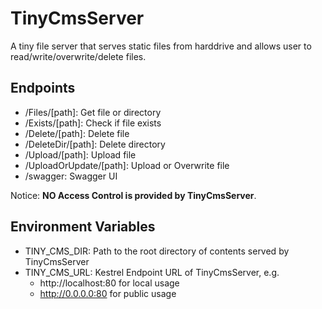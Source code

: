 # TinyCmsServer

A tiny file server that serves static files from harddrive and allows user to read/write/overwrite/delete files.

## Endpoints

- /Files/[path]: Get file or directory
- /Exists/[path]: Check if file exists
- /Delete/[path]: Delete file
- /DeleteDir/[path]: Delete directory
- /Upload/[path]: Upload file
- /UploadOrUpdate/[path]: Upload or Overwrite file
- /swagger: Swagger UI

Notice: **NO Access Control is provided by TinyCmsServer**.

## Environment Variables

- TINY_CMS_DIR: Path to the root directory of contents served by TinyCmsServer
- TINY_CMS_URL: Kestrel Endpoint URL of TinyCmsServer, e.g.
  - http://localhost:80 for local usage
  - http://0.0.0.0:80 for public usage
